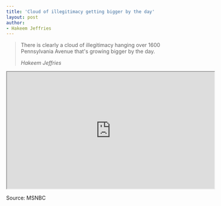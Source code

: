 ```yaml
---
title: 'Cloud of illegitimacy getting bigger by the day'
layout: post
author:
- Hakeem Jeffries
---
```


> There is clearly a cloud of illegitimacy hanging over 1600 Pennsylvania Avenue that's growing bigger by the day.
>
> <cite>Hakeem Jeffries</cite>

<iframe width="560" height="315" src="https://grabien.com/getmedia.php?id=1739539&amp;key=1a61106ff4325515eec55ba9b642bf8e&amp;userid=17087"></iframe>

Source: MSNBC
